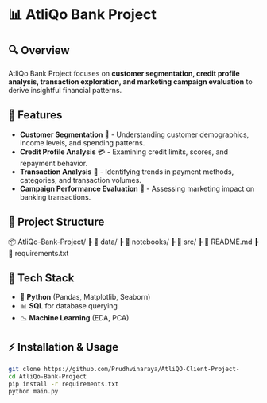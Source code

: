 
# 📊 AtliQo Bank Project

## 🔍 Overview
AtliQo Bank Project focuses on **customer segmentation, credit profile analysis, transaction exploration, and marketing campaign evaluation** to derive insightful financial patterns. 

## 🚀 Features
- **Customer Segmentation** 📌 - Understanding customer demographics, income levels, and spending patterns.
- **Credit Profile Analysis** 💳 - Examining credit limits, scores, and repayment behavior.
- **Transaction Analysis** 🏦 - Identifying trends in payment methods, categories, and transaction volumes.
- **Campaign Performance Evaluation** 📢 - Assessing marketing impact on banking transactions.

## 📂 Project Structure
📦 AtliQo-Bank-Project/ 
┣ 📂 data/ 
┣ 📂 notebooks/ 
┣ 📂 src/ 
┣ 📜 README.md 
┣ 📜 requirements.txt

## 🔧 Tech Stack
- 🐍 **Python** (Pandas, Matplotlib, Seaborn)
- 📊 **SQL** for database querying
- 📉 **Machine Learning** (EDA, PCA)



## ⚡ Installation & Usage
```bash
git clone https://github.com/Prudhvinaraya/AtliQO-Client-Project-
cd AtliQo-Bank-Project
pip install -r requirements.txt
python main.py
